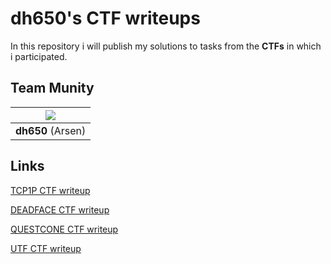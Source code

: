 # dh650's CTF writeups

In this repository i will publish my solutions to tasks from the **CTFs** in which i participated. 

## Team Munity

| ![](https://github.com/Archibald1707.png?size=150)   |
|:----------------------------------------------------:|
| **dh650** (Arsen)                                    |

## Links
[TCP1P CTF writeup](https://github.com/Archibald1707/ctf_writeups/blob/master/TCP1P.md)

[DEADFACE CTF writeup](https://github.com/Archibald1707/ctf_writeups/blob/master/DEADFACE.md)

[QUESTCONE CTF writeup](https://github.com/Archibald1707/ctf_writeups/blob/master/QUESTCONE.md)

[UTF CTF writeup](https://github.com/Archibald1707/ctf_writeups/blob/master/UTCTF.md)
